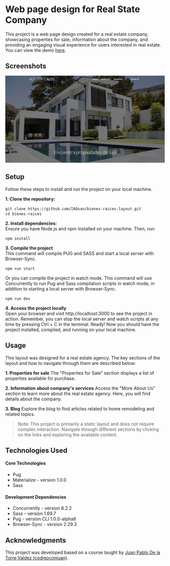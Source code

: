 # Web page design for Real State Company

This project is a web page design created for a real estate company, showcasing properties for sale, information about the company, and providing an engaging visual experience for users interested in real estate. You can view the demo [here](https://iaosan.github.io/bienes-raices-layout/).

## Screenshots

![](./assets/img/capture-1.png)

## Setup

Follow these steps to install and run the project on your local machine.

**1. Clone the repository:**

```
git clone https://github.com/IAOsan/bienes-raices-layout.git
cd bienes-raices
```

**2. Install dependencies:**  
Ensure you have Node.js and npm installed on your machine. Then, run:

```
npm install
```

**3. Compile the project**  
This command will compile PUG and SASS and start a local server with Browser-Sync.

```
npm run start
```

Or you can compile the project in watch mode. This command will use Concurrently to run Pug and Sass compilation scripts in watch mode, in addition to starting a local server with Browser-Sync.

```
npm run dev
```

**4. Access the project locally**  
Open your browser and visit http://localhost:3000 to see the project in action. Remember, you can stop the local server and watch scripts at any time by pressing Ctrl + C in the terminal.
Ready! Now you should have the project installed, compiled, and running on your local machine.

## Usage

This layout was designed for a real estate agency. The key sections of the layout and how to navigate through them are described below:

**1. Properties for sale**
The "Properties for Sale" section displays a list of properties available for purchase.

**2. Information about company's services**
Access the "More About Us" section to learn more about the real estate agency. Here, you will find details about the company.

**3. Blog**
Explore the blog to find articles related to home remodeling and related topics.

> Note: This project is primarily a static layout and does not require complex interaction. Navigate through different sections by clicking on the links and exploring the available content.

## Technologies Used

#### Core Technologies

- Pug
- Materialize - version 1.0.0
- Sass

#### Development Dependencies

- Concurrently - version 8.2.2
- Sass - version 1.69.7
- Pug - version CLI 1.0.0-alpha6
- Browser-Sync - version 2.29.3

## Acknowledgments

This project was developed based on a course taught by [Juan Pablo De la Torre Valdez (codigoconjuan)](https://github.com/codigoconjuan).
